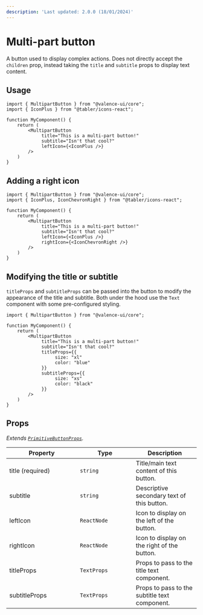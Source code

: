 ```yaml
---
description: 'Last updated: 2.0.0 (18/01/2024)'
---
```


# Multi-part button

A button used to display complex actions. Does not directly accept the `children` prop, instead taking the `title` and `subtitle` props to display text content.

## Usage

```tsx
import { MultipartButton } from "@valence-ui/core";
import { IconPlus } from "@tabler/icons-react";

function MyComponent() { 
    return ( 
        <MultipartButton
             title="This is a multi-part button!"
             subtitle="Isn't that cool?"
             leftIcon={<IconPlus />}
        />
    )
}
```

## Adding a right icon

```tsx
import { MultipartButton } from "@valence-ui/core";
import { IconPlus, IconChevronRight } from "@tabler/icons-react";

function MyComponent() { 
    return ( 
        <MultipartButton
             title="This is a multi-part button!"
             subtitle="Isn't that cool?"
             leftIcon={<IconPlus />}
             rightIcon={<IconChevronRight />}
        />
    )
}
```

## Modifying the title or subtitle

`titleProps` and `subtitleProps` can be passed into the button to modify the appearance of the title and subtitle. Both under the hood use the `Text` component with some pre-configured styling.

```tsx
import { MultipartButton } from "@valence-ui/core";

function MyComponent() { 
    return ( 
        <MultipartButton
             title="This is a multi-part button!"
             subtitle="Isn't that cool?"
             titleProps={{
                  size: "xl"
                  color: "blue"
             }}
             subtitleProps={{
                  size: "xs"
                  color: "black"
             }}
        />
    )
}
```

## Props

_Extends_ [_`PrimitiveButtonProps`_](primitive-button.md#props)_._

<table data-full-width="true"><thead><tr><th width="171">Property</th><th width="132">Type</th><th>Description</th></tr></thead><tbody><tr><td>title (required)</td><td><code>string</code></td><td>Title/main text content of this button.</td></tr><tr><td>subtitle</td><td><code>string</code></td><td>Descriptive secondary text of this button.</td></tr><tr><td>leftIcon</td><td><code>ReactNode</code></td><td>Icon to display on the left of the button.</td></tr><tr><td>rightIcon</td><td><code>ReactNode</code></td><td>Icon to display on the right of the button.</td></tr><tr><td>titleProps</td><td><code>TextProps</code></td><td>Props to pass to the title text component.</td></tr><tr><td>subtitleProps</td><td><code>TextProps</code></td><td>Props to pass to the subtitle text component.</td></tr></tbody></table>
